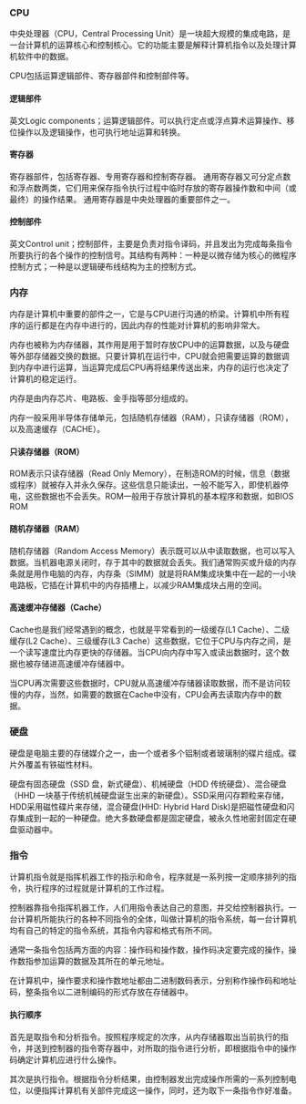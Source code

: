 
### CPU

  中央处理器（CPU，Central Processing Unit）是一块超大规模的集成电路，是一台计算机的运算核心和控制核心。它的功能主要是解释计算机指令以及处理计算机软件中的数据。
  
  CPU包括运算逻辑部件、寄存器部件和控制部件等。
  
#### 逻辑部件

  英文Logic components；运算逻辑部件。可以执行定点或浮点算术运算操作、移位操作以及逻辑操作，也可执行地址运算和转换。
  
#### 寄存器

  寄存器部件，包括寄存器、专用寄存器和控制寄存器。 通用寄存器又可分定点数和浮点数两类，它们用来保存指令执行过程中临时存放的寄存器操作数和中间（或最终）的操作结果。 通用寄存器是中央处理器的重要部件之一。
  
#### 控制部件
  英文Control unit；控制部件，主要是负责对指令译码，并且发出为完成每条指令所要执行的各个操作的控制信号。其结构有两种：一种是以微存储为核心的微程序控制方式；一种是以逻辑硬布线结构为主的控制方式。
  
### 内存

  内存是计算机中重要的部件之一，它是与CPU进行沟通的桥梁。计算机中所有程序的运行都是在内存中进行的，因此内存的性能对计算机的影响非常大。
  
  内存也被称为内存储器，其作用是用于暂时存放CPU中的运算数据，以及与硬盘等外部存储器交换的数据。只要计算机在运行中，CPU就会把需要运算的数据调到内存中进行运算，当运算完成后CPU再将结果传送出来，内存的运行也决定了计算机的稳定运行。
  
  内存是由内存芯片、电路板、金手指等部分组成的。
  
  内存一般采用半导体存储单元，包括随机存储器（RAM），只读存储器（ROM），以及高速缓存（CACHE）。
#### 只读存储器（ROM）

ROM表示只读存储器（Read Only Memory），在制造ROM的时候，信息（数据或程序）就被存入并永久保存。这些信息只能读出，一般不能写入，即使机器停电，这些数据也不会丢失。ROM一般用于存放计算机的基本程序和数据，如BIOS ROM

#### 随机存储器（RAM）

随机存储器（Random Access Memory）表示既可以从中读取数据，也可以写入数据。当机器电源关闭时，存于其中的数据就会丢失。我们通常购买或升级的内存条就是用作电脑的内存，内存条（SIMM）就是将RAM集成块集中在一起的一小块电路板，它插在计算机中的内存插槽上，以减少RAM集成块占用的空间。

#### 高速缓冲存储器（Cache）

Cache也是我们经常遇到的概念，也就是平常看到的一级缓存(L1 Cache）、二级缓存(L2 Cache）、三级缓存(L3 Cache）这些数据，它位于CPU与内存之间，是一个读写速度比内存更快的存储器。当CPU向内存中写入或读出数据时，这个数据也被存储进高速缓冲存储器中。

当CPU再次需要这些数据时，CPU就从高速缓冲存储器读取数据，而不是访问较慢的内存，当然，如需要的数据在Cache中没有，CPU会再去读取内存中的数据。

### 硬盘

硬盘是电脑主要的存储媒介之一，由一个或者多个铝制或者玻璃制的碟片组成。碟片外覆盖有铁磁性材料。

硬盘有固态硬盘（SSD 盘，新式硬盘）、机械硬盘（HDD 传统硬盘）、混合硬盘（HHD 一块基于传统机械硬盘诞生出来的新硬盘）。SSD采用闪存颗粒来存储，HDD采用磁性碟片来存储，混合硬盘(HHD: Hybrid Hard Disk)是把磁性硬盘和闪存集成到一起的一种硬盘。绝大多数硬盘都是固定硬盘，被永久性地密封固定在硬盘驱动器中。

### 指令

计算机指令就是指挥机器工作的指示和命令，程序就是一系列按一定顺序排列的指令，执行程序的过程就是计算机的工作过程。 

 控制器靠指令指挥机器工作，人们用指令表达自己的意图，并交给控制器执行。一台计算机所能执行的各种不同指令的全体，叫做计算机的指令系统，每一台计算机均有自己的特定的指令系统，其指令内容和格式有所不同。
 
 通常一条指令包括两方面的内容：操作码和操作数，操作码决定要完成的操作，操作数指参加运算的数据及其所在的单元地址。
 
 在计算机中，操作要求和操作数地址都由二进制数码表示，分别称作操作码和地址码，整条指令以二进制编码的形式存放在存储器中。
 
#### 执行顺序             

  首先是取指令和分析指令。按照程序规定的次序，从内存储器取出当前执行的指令，并送到控制器的指令寄存器中，对所取的指令进行分析，即根据指令中的操作码确定计算机应进行什么操作。
  
其次是执行指令。根据指令分析结果，由控制器发出完成操作所需的一系列控制电位，以便指挥计算机有关部件完成这一操作，同时，还为取下一条指令作好准备。                                                             
